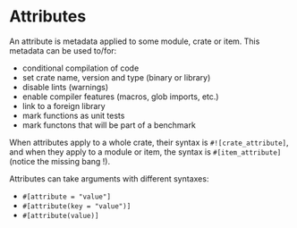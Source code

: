 # Attributes

An attribute is metadata applied to some module, crate or item.
This metadata can be used to/for:

* conditional compilation of code
* set crate name, version and type (binary or library)
* disable lints (warnings)
* enable compiler features (macros, glob imports, etc.)
* link to a foreign library
* mark functions as unit tests
* mark functons that will be part of a benchmark

When attributes apply to a whole crate, their syntax is `#![crate_attribute]`, and when they apply
to a module or item, the syntax is `#[item_attribute]` (notice the missing bang !).

Attributes can take arguments with different syntaxes:

* `#[attribute = "value"]`
* `#[attribute(key = "value")]`
* `#[attribute(value)]`
